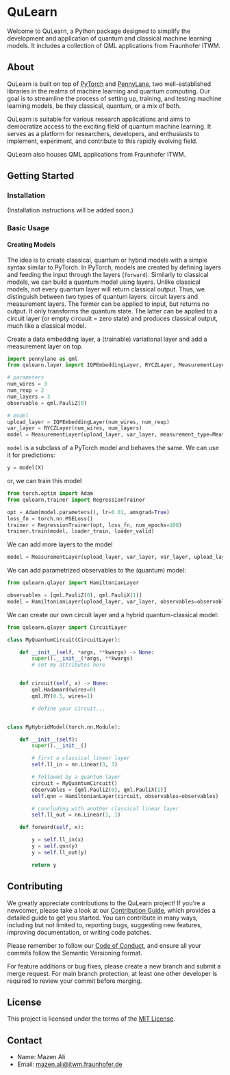 # QuLearn

Welcome to QuLearn, a Python package designed to simplify the development and application of quantum and classical machine learning models. It includes a collection of QML applications from Fraunhofer ITWM.

## About

QuLearn is built on top of [PyTorch](https://pytorch.org/) and [PennyLane](https://pennylane.ai/), two well-established libraries in the realms of machine learning and quantum computing. Our goal is to streamline the process of setting up, training, and testing machine learning models, be they classical, quantum, or a mix of both.

QuLearn is suitable for various research applications and aims to democratize access to the exciting field of quantum machine learning. It serves as a platform for researchers, developers, and enthusiasts to implement, experiment, and contribute to this rapidly evolving field.

QuLearn also houses QML applications from Fraunhofer ITWM.

## Getting Started

### Installation

(Installation instructions will be added soon.)

### Basic Usage

#### Creating Models

The idea is to create classical, quantum or hybrid models with a simple syntax similar to PyTorch. In PyTorch, models are created by defining layers and feeding the input through the layers (`forward`). Similarly to classical models, we can build a quantum model using layers. Unlike classical models, not every quantum layer will return classical output. Thus, we distinguish between two types of quantum layers: circuit layers and measurement layers. The former can be applied to input, but returns no output. It only transforms the quantum state. The latter can be applied to a circuit layer (or empty circuuit = zero state) and produces classical output, much like a classical model.

Create a data embedding layer, a (trainable) variational layer and add a measurement layer on top.

```python
import pennylane as qml
from qulearn.layer import IQPEmbeddingLayer, RYCZLayer, MeasurementLayer, MeasurementType

# parameters
num_wires = 3
num_reup = 2
num_layers = 3
observable = qml.PauliZ(0)

# model
upload_layer = IQPEmbeddingLayer(num_wires, num_reup)
var_layer = RYCZLayer(num_wires, num_layers)
model = MeasurementLayer(upload_layer, var_layer, measurement_type=MeasurementType.Expectation, observable=observable)
```

`model` is a subclass of a PyTorch model and behaves the same. We can use it for predictions:

```python
y = model(X)
```

or, we can train this model

```python
from torch.optim import Adam
from qulearn.trainer import RegressionTrainer

opt = Adam(model.parameters(), lr=0.01, amsgrad=True)
loss_fn = torch.nn.MSELoss()
trainer = RegressionTrainer(opt, loss_fn, num_epochs=100)
trainer.train(model, loader_train, loader_valid)
```

We can add more layers to the model

```python
model = MeasurementLayer(upload_layer, var_layer, var_layer, upload_layer, var_layer, measurement_type=MeasurementType.Expectation, observable=observable)
```

We can add parametrized observables to the (quantum) model:

```python
from qulearn.qlayer import HamiltonianLayer

observables = [qml.PauliZ(0), qml.PauliX(1)]
model = HamiltonianLayer(upload_layer, var_layer, observables=observables)
```

We can create our own circuit layer and a hybrid quantum-classical model:

```python
from qulearn.qlayer import CircuitLayer

class MyQuantumCircuit(CircuitLayer):

    def __init__(self, *args, **kwargs) -> None:
        super().__init__(*args, **kwargs)
        # set my attributes here


    def circuit(self, x) -> None:
        qml.Hadamard(wires=0)
        qml.RY(0.5, wires=1)

        # define your circuit...


class MyHybridModel(torch.nn.Module):

    def __init__(self):
        super().__init__()

        # first a classical linear layer
        self.ll_in = nn.Linear(3, 3)

        # followed by a quantum layer
        circuit = MyQuantumCircuit()
        observables = [qml.PauliZ(0), qml.PauliX(1)]
        self.qnn = HamiltonianLayer(circuit, observables=observables)

        # concluding with another classical linear layer
        self.ll_out = nn.Linear(1, 1)

    def forward(self, x):

        y = self.ll_in(x)
        y = self.qnn(y)
        y = self.ll_out(y)

        return y
```

## Contributing

We greatly appreciate contributions to the QuLearn project! If you're a newcomer, please take a look at our [Contribution Guide](CONTRIBUTING.md), which provides a detailed guide to get you started. You can contribute in many ways, including but not limited to, reporting bugs, suggesting new features, improving documentation, or writing code patches.

Please remember to follow our [Code of Conduct](CODE_OF_CONDUCT.md), and ensure all your commits follow the Semantic Versioning format.

For feature additions or bug fixes, please create a new branch and submit a merge request. For main branch protection, at least one other developer is required to review your commit before merging.

## License

This project is licensed under the terms of the [MIT License](LICENSE).

## Contact

<a id="contact"></a>

- Name: Mazen Ali
- Email: mazen.ali@itwm.fraunhofer.de
